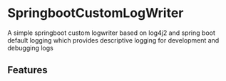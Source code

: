 # SpringbootCustomLogWriter
A simple springboot custom logwriter based on log4j2 and spring boot default logging which provides descriptive logging for development and debugging logs

## Features
